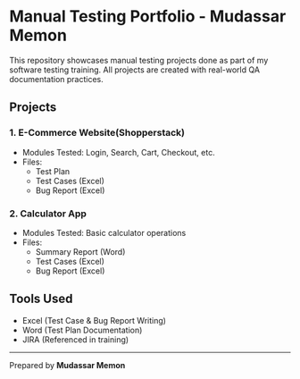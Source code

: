 
# Manual Testing Portfolio - Mudassar Memon

This repository showcases manual testing projects done as part of my software testing training. All projects are created with real-world QA documentation practices.

## Projects

### 1. E-Commerce Website(Shopperstack)
- Modules Tested: Login, Search, Cart, Checkout, etc.
- Files:
  - Test Plan
  - Test Cases (Excel)
  - Bug Report (Excel)

### 2. Calculator App
- Modules Tested: Basic calculator operations
- Files:
  - Summary Report (Word)
  - Test Cases (Excel)
  - Bug Report (Excel)

## Tools Used
- Excel (Test Case & Bug Report Writing)
- Word (Test Plan Documentation)
- JIRA (Referenced in training)

---
Prepared by **Mudassar Memon**
